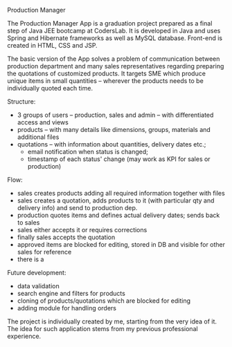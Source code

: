Production Manager

The Production Manager App is a graduation project prepared as a final step of Java JEE bootcamp at CodersLab. It is developed in Java and uses Spring and Hibernate frameworks as well as MySQL database. Front-end is created in HTML, CSS and JSP.

The basic version of the App solves a problem of communication between production department and many sales representatives regarding preparing the quotations of customized products.
It targets SME which produce unique items in small quantities – wherever the products needs to be individually quoted each time.

Structure:
- 3 groups of users – production, sales and admin – with differentiated access and views
- products – with many details like dimensions, groups, materials and additional files
- quotations – with information about quantities, delivery dates etc.; 
    - email notification when status is changed; 
    - timestamp of each status' change (may work as KPI for sales or production)

Flow:
- sales creates products adding all required information together with files
- sales creates a quotation, adds products to it (with particular qty and delivery info) and send to production dep.
- production quotes items and defines actual delivery dates; sends back to sales
- sales either accepts it or requires corrections
- finally sales accepts the quotation
- approved items are blocked for editing, stored in DB and visible for other sales for reference
- there is a 

Future development:
- data validation
- search engine and filters for products
- cloning of products/quotations which are blocked for editing
- adding module for handling orders 


The project is individually created by me, starting from the very idea of it.
The idea for such application stems from my previous professional experience.
